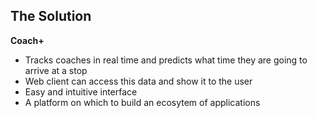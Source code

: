 ## The Solution

<b>Coach+</b>

* Tracks coaches in real time and predicts what time they are going to arrive at a stop
* Web client can access this data and show it to the user
* Easy and intuitive interface
* A platform on which to build an ecosytem of applications
